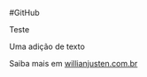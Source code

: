 #GitHub

Teste

Uma adição de texto

Saiba mais em [willianjusten.com.br](http://willianjusten.com.br)

